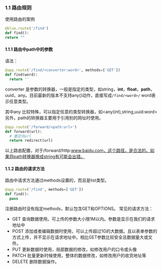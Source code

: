 <!--
 * @Author: shouxie
 * @Date: 2020-06-23 18:24:07
 * @Description: 
--> 
### 1.1 路由规则

使用路由的案例
```python
@blue.route('/find')
def find():
return ""
```

#### 1.1.1 路由中path中的参数
语法：
```python
@app.route('/find/<converter:word>', methods=['GET'])
def find(word):
  return ''
```
converter 是参数的转换器，一般是指定的类型，如string，**int**，**float**，**path**，uuid，any。目前最新的版本不支持any()动作，直接写成``/find/<word>/`` word表示任意类型。



其中any 比较特殊，可以指定任意的类型转换器，如<any(int),string,uuid:word>
另外，path的转换器主要用于引用别的网址时使用。
```python
@app.route('/forward/<path:url>')
def forward(url):
  # 重定向url
  return redirect(url)
```
以上路由配置，对于/forward/http:www.baidu.com，这个路径，是合法的。如果将path转换器换成string有可能会出错。
#### 1.1.2 路由的请求方法

路由中请求方法通过methods设置的，而且是list类型。
```python
@app.route('/find', methods=['GET'])
def find():
  pass
```
注册路由时没有指定methods，默认包含GET和OPTIONS。
常见的请求方法：
- GET 查询数据使用。可上传的参数大小限1M以内。参数是显示在我们的请求地址中
- POST 添加或者编辑数据时使用，可以上传超过1G的大数据。且以表单参数的方式上传，并不显示在请求地址中。相比GET参数比较安全且数据量大或文件。
- PUT 更新数据时使用，局部数据的修改，如修改用户的口令或头像
- PATCH 批量更新时候使用，整体的数据修改，如修改用户的收货地址等
- DELETE 删除数据操作。